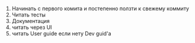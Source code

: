 1. Начинать с первого комита и постепенно ползти к свежему коммиту
2. Читать тесты
3. Документация
4. читать через UI
5. читать User guide если нету Dev guid'а